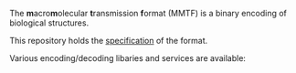 
The **m**acro**m**olecular **t**ransmission **f**ormat (MMTF) is a binary encoding of biological structures.

This repository holds the [specification](spec.md) of the format.

Various encoding/decoding libaries and services are available:

